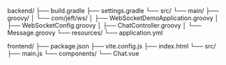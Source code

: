 backend/
├── build.gradle
├── settings.gradle
└── src/
    └── main/
        ├── groovy/
        │   └── com/jeft/ws/
        │       ├── WebSocketDemoApplication.groovy
        │       ├── WebSocketConfig.groovy
        │       ├── ChatController.groovy
        │       └── Message.groovy
        └── resources/
            └── application.yml




frontend/
├── package.json
├── vite.config.js
├── index.html
└── src/
    ├── main.js
    └── components/
        └── Chat.vue

